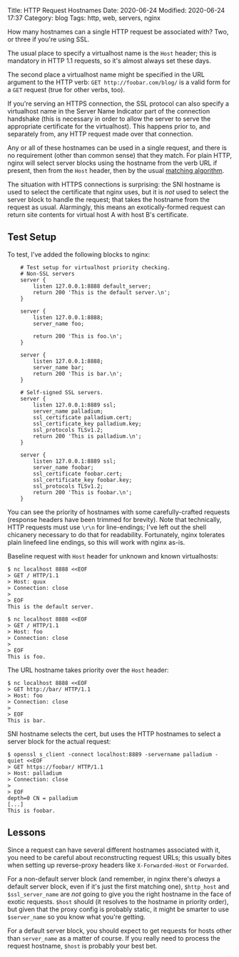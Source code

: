 Title: HTTP Request Hostnames
Date: 2020-06-24
Modified: 2020-06-24 17:37
Category: blog
Tags: http, web, servers, nginx

How many hostnames can a single HTTP request be associated with? Two,
or three if you're using SSL.

The usual place to specify a virtualhost name is the `Host` header;
this is mandatory in HTTP 1.1 requests, so it's almost always set
these days.

The second place a virtualhost name might be specified in the URL
argument to the HTTP verb: `GET http://foobar.com/blog/` is a valid
form for a `GET` request (true for other verbs, too).

If you're serving an HTTPS connection, the SSL protocol can also
specify a virtualhost name in the Server Name Indicator part of the
connection handshake (this is necessary in order to allow the server
to serve the appropriate certificate for the virtualhost). This
happens prior to, and separately from, any HTTP request made over that
connection.

Any or all of these hostnames can be used in a single request, and
there is no requirement (other than common sense) that they match. For
plain HTTP, nginx will select server blocks using the hostname from
the verb URL if present, then from the `Host` header, then by the
usual [matching algorithm][nginx_request_processing].

[nginx_request_processing]: http://nginx.org/en/docs/http/request_processing.html

The situation with HTTPS connections is surprising: the SNI hostname
is used to select the certificate that nginx uses, but it is _not_
used to select the server block to handle the request; that takes the
hostname from the request as usual. Alarmingly, this means an
exotically-formed request can return site contents for virtual host A
with host B's certificate.

## Test Setup

To test, I've added the following blocks to nginx:

```
    # Test setup for virtualhost priority checking.
    # Non-SSL servers
    server {
        listen 127.0.0.1:8888 default_server;
        return 200 'This is the default server.\n';
    }

    server {
        listen 127.0.0.1:8888;
        server_name foo;

        return 200 'This is foo.\n';
    }

    server {
        listen 127.0.0.1:8888;
        server_name bar;
        return 200 'This is bar.\n';
    }

    # Self-signed SSL servers.
    server {
        listen 127.0.0.1:8889 ssl;
        server_name palladium;
        ssl_certificate palladium.cert;
        ssl_certificate_key palladium.key;
        ssl_protocols TLSv1.2;
        return 200 'This is palladium.\n';
    }

    server {
        listen 127.0.0.1:8889 ssl;
        server_name foobar;
        ssl_certificate foobar.cert;
        ssl_certificate_key foobar.key;
        ssl_protocols TLSv1.2;
        return 200 'This is foobar.\n';
    }
```

You can see the priority of hostnames with some carefully-crafted
requests (response headers have been trimmed for brevity). Note that
technically, HTTP requests must use `\r\n` for line-endings; I've left
out the shell chicanery necessary to do that for readability.
Fortunately, nginx tolerates plain linefeed line endings, so this
will work with nginx as-is.

Baseline request with `Host` header for unknown and known virtualhosts:
```
$ nc localhost 8888 <<EOF
> GET / HTTP/1.1
> Host: quux
> Connection: close
> 
> EOF
This is the default server.

$ nc localhost 8888 <<EOF
> GET / HTTP/1.1
> Host: foo
> Connection: close
> 
> EOF
This is foo.
```

The URL hostname takes priority over the `Host` header:
```
$ nc localhost 8888 <<EOF
> GET http://bar/ HTTP/1.1
> Host: foo
> Connection: close
> 
> EOF
This is bar.
```

SNI hostname selects the cert, but uses the HTTP hostnames to select a
server block for the actual request:

```
$ openssl s_client -connect localhost:8889 -servername palladium -quiet <<EOF
> GET https://foobar/ HTTP/1.1
> Host: palladium
> Connection: close
> 
> EOF
depth=0 CN = palladium
[...]
This is foobar.
```

## Lessons

Since a request can have several different hostnames associated with
it, you need to be careful about reconstructing request URLs; this
usually bites when setting up reverse-proxy headers like
`X-Forwarded-Host` or `Forwarded`.

For a non-default server block (and remember, in nginx there's
_always_ a default server block, even if it's just the first matching
one), `$http_host` and `$ssl_server_name` are _not_ going to give you
the right hostname in the face of exotic requests. `$host` should (it
resolves to the hostname in priority order), but given that the proxy
config is probably static, it might be smarter to use `$server_name`
so you know what you're getting.

For a default server block, you should expect to get requests for
hosts other than `server_name` as a matter of course. If you really
need to process the request hostname, `$host` is probably your best
bet.
